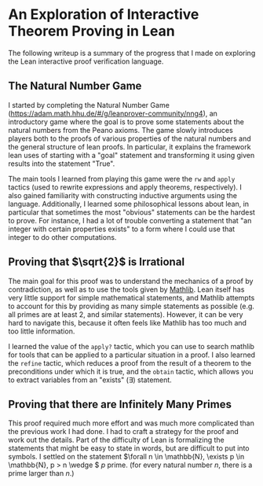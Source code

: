 
# An Exploration of Interactive Theorem Proving in Lean

The following writeup is a summary of the progress that I made on exploring the Lean interactive proof verification language. 

## The Natural Number Game

I started by completing the Natural Number Game (https://adam.math.hhu.de/#/g/leanprover-community/nng4), an introductory game where the goal is to prove some statements about the natural numbers from the Peano axioms. The game slowly introduces players both to the proofs of various properties of the natural numbers and the general structure of lean proofs. In particular, it explains the framework lean uses of starting with a "goal" statement and transforming it using given results into the statement "True". 

The main tools I learned from playing this game were the `rw` and `apply` tactics (used to rewrite expressions and apply theorems, respectively). I also gained familiarity with constructing inductive arguments using the language. Additionally, I learned some philosophical lessons about lean, in particular that sometimes the most "obvious" statements can be the hardest to prove. For instance, I had a lot of trouble converting a statement that "an integer with certain properties exists" to a form where I could use that integer to do other computations.

## Proving that $\sqrt{2}$ is Irrational

The main goal for this proof was to understand the mechanics of a proof by contradiction, as well as to use the tools given by [Mathlib](https://leanprover-community.github.io/mathlib4_docs/Mathlib.html). Lean itself has very little support for simple mathematical statements, and Mathlib attempts to account for this by providing as many simple statements as possible (e.g. all primes are at least 2, and similar statements). However, it can be very hard to navigate this, because it often feels like Mathlib has too much and too little information.

I learned the value of the `apply?` tactic, which you can use to search mathlib for tools that can be applied to a particular situation in a proof. I also learned the `refine` tactic, which reduces a proof from the result of a theorem to the preconditions under which it is true, and the `obtain` tactic, which allows you to extract variables from an "exists" ($\exists$) statement.

## Proving that there are Infinitely Many Primes

This proof required much more effort and was much more complicated than the previous work I had done. I had to craft a strategy for the proof and work out the details. Part of the difficulty of Lean is formalizing the statements that might be easy to state in words, but are difficult to put into symbols. I settled on the statement $\forall n \in \mathbb{N}, \exists p \in \mathbb{N}, p > n \wedge $ $p$ prime. (for every natural number $n,$ there is a prime larger than $n.$)
